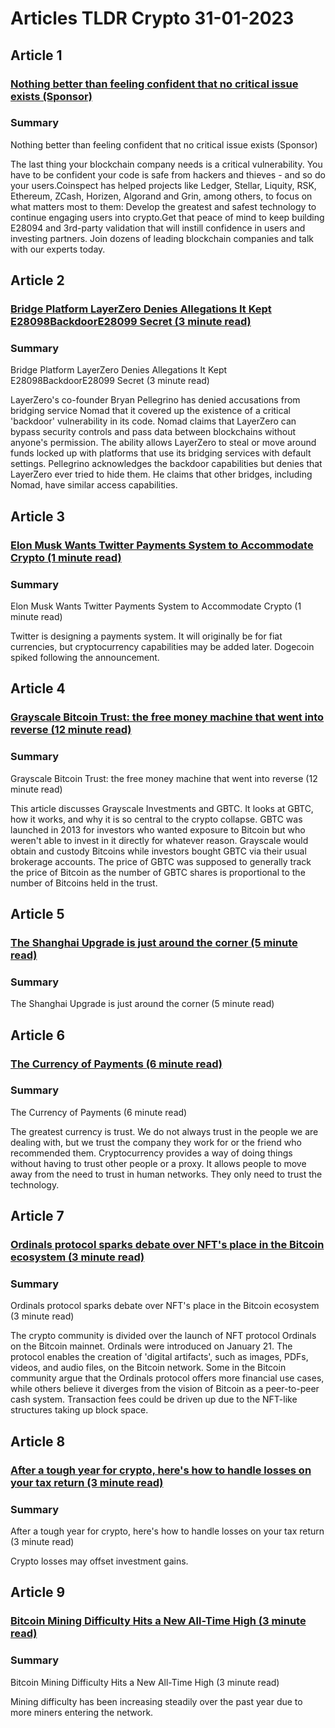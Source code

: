 # Articles TLDR Crypto 31-01-2023

## Article 1
### [Nothing better than feeling confident that no critical issue exists (Sponsor)](https://tldr.tech)
### Summary 
 Nothing better than feeling confident that no critical issue exists (Sponsor)

The last thing your blockchain company needs is a critical vulnerability. You have to be confident your code is safe from hackers and thieves - and so do your users.Coinspect has helped projects like Ledger, Stellar, Liquity, RSK, Ethereum, ZCash, Horizen, Algorand and Grin, among others, to focus on what matters most to them: Develop the greatest and safest technology to continue engaging users into crypto.Get that peace of mind to keep building E28094 and 3rd-party validation that will instill confidence in users and investing partners. Join dozens of leading blockchain companies and talk with our experts today.

## Article 2
### [Bridge Platform LayerZero Denies Allegations It Kept E28098BackdoorE28099 Secret (3 minute read)](https://tldr.tech)
### Summary 
 Bridge Platform LayerZero Denies Allegations It Kept E28098BackdoorE28099 Secret (3 minute read)

LayerZero's co-founder Bryan Pellegrino has denied accusations from bridging service Nomad that it covered up the existence of a critical 'backdoor' vulnerability in its code. Nomad claims that LayerZero can bypass security controls and pass data between blockchains without anyone's permission. The ability allows LayerZero to steal or move around funds locked up with platforms that use its bridging services with default settings. Pellegrino acknowledges the backdoor capabilities but denies that LayerZero ever tried to hide them. He claims that other bridges, including Nomad, have similar access capabilities.

## Article 3
### [Elon Musk Wants Twitter Payments System to Accommodate Crypto (1 minute read)](https://tldr.tech)
### Summary 
 Elon Musk Wants Twitter Payments System to Accommodate Crypto (1 minute read)

Twitter is designing a payments system. It will originally be for fiat currencies, but cryptocurrency capabilities may be added later. Dogecoin spiked following the announcement.

## Article 4
### [Grayscale Bitcoin Trust: the free money machine that went into reverse (12 minute read)](https://tldr.tech)
### Summary 
 Grayscale Bitcoin Trust: the free money machine that went into reverse (12 minute read)

This article discusses Grayscale Investments and GBTC. It looks at GBTC, how it works, and why it is so central to the crypto collapse. GBTC was launched in 2013 for investors who wanted exposure to Bitcoin but who weren't able to invest in it directly for whatever reason. Grayscale would obtain and custody Bitcoins while investors bought GBTC via their usual brokerage accounts. The price of GBTC was supposed to generally track the price of Bitcoin as the number of GBTC shares is proportional to the number of Bitcoins held in the trust.

## Article 5
### [The Shanghai Upgrade is just around the corner (5 minute read)](https://tldr.tech)
### Summary 
 The Shanghai Upgrade is just around the corner (5 minute read)

## Article 6
### [The Currency of Payments (6 minute read)](https://tldr.tech)
### Summary 
 The Currency of Payments (6 minute read)

The greatest currency is trust. We do not always trust in the people we are dealing with, but we trust the company they work for or the friend who recommended them. Cryptocurrency provides a way of doing things without having to trust other people or a proxy. It allows people to move away from the need to trust in human networks. They only need to trust the technology.

## Article 7
### [Ordinals protocol sparks debate over NFT's place in the Bitcoin ecosystem (3 minute read)](https://tldr.tech)
### Summary 
 Ordinals protocol sparks debate over NFT's place in the Bitcoin ecosystem (3 minute read)

The crypto community is divided over the launch of NFT protocol Ordinals on the Bitcoin mainnet. Ordinals were introduced on January 21. The protocol enables the creation of 'digital artifacts', such as images, PDFs, videos, and audio files, on the Bitcoin network. Some in the Bitcoin community argue that the Ordinals protocol offers more financial use cases, while others believe it diverges from the vision of Bitcoin as a peer-to-peer cash system. Transaction fees could be driven up due to the NFT-like structures taking up block space.

## Article 8
### [After a tough year for crypto, here's how to handle losses on your tax return (3 minute read)](https://tldr.tech)
### Summary 
 After a tough year for crypto, here's how to handle losses on your tax return (3 minute read)

Crypto losses may offset investment gains.</span>

## Article 9
### [Bitcoin Mining Difficulty Hits a New All-Time High (3 minute read)](https://tldr.tech)
### Summary 
 Bitcoin Mining Difficulty Hits a New All-Time High (3 minute read)

Mining difficulty has been increasing steadily over the past year due to more miners entering the network.

